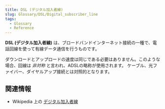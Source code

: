 ```yaml
---
title: DSL (デジタル加入者線)
slug: Glossary/DSL/Digital_subscriber_line
tags:
  - Glossary
  - Reference
---
```

**DSL (デジタル加入者線)** は、ブロードバンドインターネット接続の一種で、電話回線を使って有線データ通信を行うものです。

ダウンロードとアップロードの速度は同じである必要はありません。このような場合、回線は _非対称_ と言われ、ADSLの略称が使用されます。
ケーブル、光ファイバー、ダイヤルアップ接続とは対照的となります。

## 関連情報

- Wikipedia 上の [デジタル加入者線](https://ja.wikipedia.org/wiki/デジタル加入者線)
